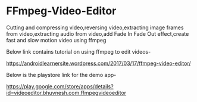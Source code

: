 # FFmpeg-Video-Editor
Cutting and compressing video,reversing video,extracting image frames from video,extracting audio from video,add Fade In Fade Out effect,create fast and slow motion video using ffmpeg

Below link contains tutorial on using ffmpeg to edit videos-

https://androidlearnersite.wordpress.com/2017/03/17/ffmpeg-video-editor/

Below is the playstore link for the demo app-

https://play.google.com/store/apps/details?id=videoeditor.bhuvnesh.com.ffmpegvideoeditor